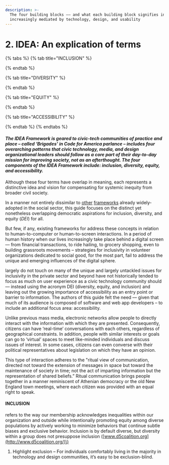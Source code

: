 ```yaml
---
description: >-
  The four building blocks –– and what each building block signifies in a world
  increasingly mediated by technology, design, and usability
---
```


# 2. IDEA: An explication of terms

{% tabs %}
{% tab title="INCLUSION" %}

{% endtab %}

{% tab title="DIVERSITY" %}

{% endtab %}

{% tab title="EQUITY" %}

{% endtab %}

{% tab title="ACCESSIBILITY" %}

{% endtab %}
{% endtabs %}

#### _**The IDEA Framework is geared to civic-tech communities of practice and place – called ‘Brigades’ in Code for America parlance – includes four overarching patterns that civic technology, media, and design organizational leaders should follow as a core part of their day-to-day mission for improving society, not as an afterthought. The four components of the IDEA Framework include: inclusion, diversity, equity, and accessibility.**_ 

Although these four terms have overlap in meaning, each represents a distinctive idea and vision for compensating for systemic inequity from broader civil society.

In a manner not entirely dissimilar to [other](http://www.innovativegrowthsolutions.com/services/diversity-equity-inclusion/) [frameworks](http://www.d5coalition.org/tools/dei/) already widely-adopted in the social sector, this guide focuses on the distinct yet nonetheless overlapping democratic aspirations for inclusion, diversity, and equity \(_DEI_\) for all. 

But few, if any, existing frameworks for address these concepts in relation to human-to-computer or human-to-screen interactions. In a period of human history when our lives increasingly take place behind a digital screen –– from financial transactions, to ride hailing, to grocery shopping, even to building grassroots movements – strategies for inclusivity in volunteer organizations dedicated to social good, for the most part, fail to address the unique and emerging influences of the digital sphere.

largely do not touch on many of the unique and largely untackled issues for inclusivity in the private sector and beyond have not historically tended to focus as much on user experience as a civic technology community should –– instead using the acronym DEI \(diversity, equity, and inclusion\) and leaving out the growing importance of accessibility as an entry point or barrier to information. The authors of this guide felt the need –– given that much of its audience is composed of software and web app developers – to include an additional focus area: accessibility.

Unlike previous mass media, electronic networks allow people to directly interact with the information with which they are presented. Consequently, citizens can have ‘real-time’ conversations with each others, regardless of geographical constraints. In addition, people with similar interests or goals can go to ‘virtual’ spaces to meet like-minded individuals and discuss issues of interest. In some cases, citizens can even converse with their political representatives about legislation on which they have an opinion.

This type of interaction adheres to the "ritual view of communication, directed not toward the extension of messages in space but toward the maintenance of society in time; not the act of imparting information but the representation of shared beliefs.” Ritual communication brings people together in a manner reminiscent of Athenian democracy or the old New England town meetings, where each citizen was provided with an equal right to speak.









#### INCLUSION

refers to the way our membership acknowledges inequalities within our organization and outside while intentionally promoting equity among diverse populations by actively working to minimize behaviors that continue subtle biases and exclusive behavior. Inclusion is by default diverse, but diversity within a group does not presuppose inclusion \([www.d5coalition.org](http://www.d5coalition.org/)\)

1. Highlight exclusion – For individuals comfortably living in the majority in technology and design communities, it’s easy to be exclusion-blind.

